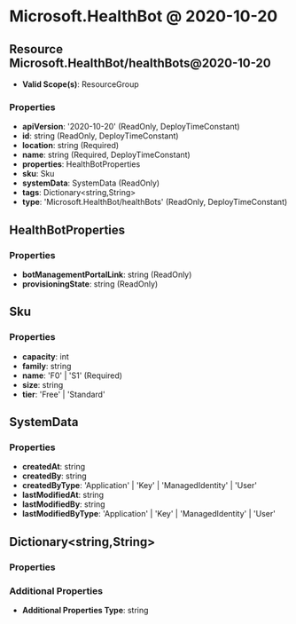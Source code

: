 # Microsoft.HealthBot @ 2020-10-20

## Resource Microsoft.HealthBot/healthBots@2020-10-20
* **Valid Scope(s)**: ResourceGroup
### Properties
* **apiVersion**: '2020-10-20' (ReadOnly, DeployTimeConstant)
* **id**: string (ReadOnly, DeployTimeConstant)
* **location**: string (Required)
* **name**: string (Required, DeployTimeConstant)
* **properties**: HealthBotProperties
* **sku**: Sku
* **systemData**: SystemData (ReadOnly)
* **tags**: Dictionary<string,String>
* **type**: 'Microsoft.HealthBot/healthBots' (ReadOnly, DeployTimeConstant)

## HealthBotProperties
### Properties
* **botManagementPortalLink**: string (ReadOnly)
* **provisioningState**: string (ReadOnly)

## Sku
### Properties
* **capacity**: int
* **family**: string
* **name**: 'F0' | 'S1' (Required)
* **size**: string
* **tier**: 'Free' | 'Standard'

## SystemData
### Properties
* **createdAt**: string
* **createdBy**: string
* **createdByType**: 'Application' | 'Key' | 'ManagedIdentity' | 'User'
* **lastModifiedAt**: string
* **lastModifiedBy**: string
* **lastModifiedByType**: 'Application' | 'Key' | 'ManagedIdentity' | 'User'

## Dictionary<string,String>
### Properties
### Additional Properties
* **Additional Properties Type**: string

